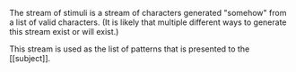 The stream of stimuli is a stream of characters generated "somehow" from a list of valid characters. (It is likely that multiple different ways to generate this stream exist or will exist.)

This stream is used as the list of patterns that is presented to the [[subject]]. 